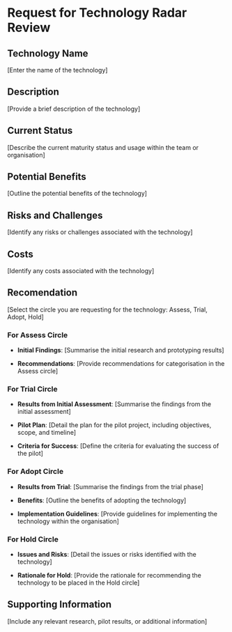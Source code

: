 # Request for Technology Radar Review 

 

## Technology Name 

[Enter the name of the technology] 

 

## Description 

[Provide a brief description of the technology] 

 

## Current Status 

[Describe the current maturity status and usage within the team or organisation] 

 

## Potential Benefits 

[Outline the potential benefits of the technology] 

 

## Risks and Challenges 

[Identify any risks or challenges associated with the technology] 


## Costs

[Identify any costs associated with the technology] 

 

## Recomendation 

[Select the circle you are requesting for the technology: Assess, Trial, Adopt, Hold] 

 

### For Assess Circle 

- **Initial Findings**: [Summarise the initial research and prototyping results] 

- **Recommendations**: [Provide recommendations for categorisation in the Assess circle] 

 

### For Trial Circle 

- **Results from Initial Assessment**: [Summarise the findings from the initial assessment] 

- **Pilot Plan**: [Detail the plan for the pilot project, including objectives, scope, and timeline] 

- **Criteria for Success**: [Define the criteria for evaluating the success of the pilot] 

 

### For Adopt Circle 

- **Results from Trial**: [Summarise the findings from the trial phase] 

- **Benefits**: [Outline the benefits of adopting the technology] 

- **Implementation Guidelines**: [Provide guidelines for implementing the technology within the organisation] 

 

### For Hold Circle 

- **Issues and Risks**: [Detail the issues or risks identified with the technology] 

- **Rationale for Hold**: [Provide the rationale for recommending the technology to be placed in the Hold circle] 

 

## Supporting Information 

[Include any relevant research, pilot results, or additional information] 